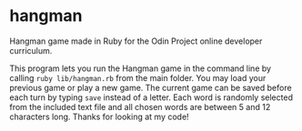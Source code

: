 # hangman
Hangman game made in Ruby for the Odin Project online developer curriculum.

This program lets you run the Hangman game in the command line by calling 
```ruby lib/hangman.rb``` 
from the main folder. You may load your previous game or play a new game. 
The current game can be saved before each turn by typing ```save``` instead of a letter.
Each word is randomly selected from the included text file and all chosen words are between 5 and 12 
characters long. Thanks for looking at my code!

